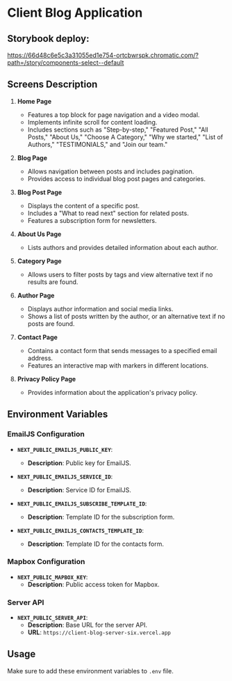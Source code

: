 # Client Blog Application

## Storybook deploy: 
https://66d48c6e5c3a31055ed1e754-ortcbwrspk.chromatic.com/?path=/story/components-select--default

## Screens Description

1. **Home Page**
    - Features a top block for page navigation and a video modal.
    - Implements infinite scroll for content loading.
    - Includes sections such as "Step-by-step," "Featured Post," "All Posts," "About Us," "Choose A Category," "Why we started," "List of Authors," "TESTIMONIALS," and "Join our team."

2. **Blog Page**
    - Allows navigation between posts and includes pagination.
    - Provides access to individual blog post pages and categories.

3. **Blog Post Page**
    - Displays the content of a specific post.
    - Includes a "What to read next" section for related posts.
    - Features a subscription form for newsletters.

4. **About Us Page**
    - Lists authors and provides detailed information about each author.

5. **Category Page**
    - Allows users to filter posts by tags and view alternative text if no results are found.

6. **Author Page**
    - Displays author information and social media links.
    - Shows a list of posts written by the author, or an alternative text if no posts are found.

7. **Contact Page**
    - Contains a contact form that sends messages to a specified email address.
    - Features an interactive map with markers in different locations.

8. **Privacy Policy Page**
    - Provides information about the application's privacy policy.

## Environment Variables

### EmailJS Configuration

- **`NEXT_PUBLIC_EMAILJS_PUBLIC_KEY`**:
    - **Description**: Public key for EmailJS.

- **`NEXT_PUBLIC_EMAILJS_SERVICE_ID`**:
    - **Description**: Service ID for EmailJS.

- **`NEXT_PUBLIC_EMAILJS_SUBSCRIBE_TEMPLATE_ID`**:
    - **Description**: Template ID for the subscription form.

- **`NEXT_PUBLIC_EMAILJS_CONTACTS_TEMPLATE_ID`**:
    - **Description**: Template ID for the contacts form.

### Mapbox Configuration

- **`NEXT_PUBLIC_MAPBOX_KEY`**:
    - **Description**: Public access token for Mapbox.

### Server API

- **`NEXT_PUBLIC_SERVER_API`**:
    - **Description**: Base URL for the server API.
    - **URL**: `https://client-blog-server-six.vercel.app`
## Usage

Make sure to add these environment variables to `.env` file.
